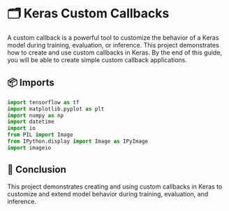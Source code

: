 # 🗂️ Keras Custom Callbacks

A custom callback is a powerful tool to customize the behavior of a Keras model during training, evaluation, or inference. This project demonstrates how to create and use custom callbacks in Keras. By the end of this guide, you will be able to create simple custom callback applications.

## 📦 Imports

```python
import tensorflow as tf
import matplotlib.pyplot as plt
import numpy as np
import datetime
import io
from PIL import Image
from IPython.display import Image as IPyImage
import imageio
```

## 📝 Conclusion

This project demonstrates creating and using custom callbacks in Keras to customize and extend model behavior during training, evaluation, and inference.
